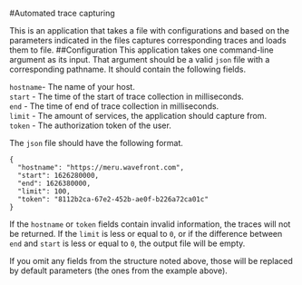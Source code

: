 #Automated trace capturing

This is an application that takes a file with configurations and based on the parameters indicated in the files captures corresponding 
traces and loads them to file.
##Configuration
This application takes one command-line argument as its input. That argument should be
a valid `json` file with a corresponding pathname. It should contain the following fields.  

`hostname`- The name of your host.   
`start` - The time of the start of trace collection in milliseconds.  
`end` - The time of end of trace collection in milliseconds.  
`limit` - The amount of services, the application should capture from.  
`token` - The authorization token of the user.  

The `json` file should have the following format.
~~~
{
  "hostname": "https://meru.wavefront.com",
  "start": 1626280000,
  "end": 1626380000,
  "limit": 100,
  "token": "8112b2ca-67e2-452b-ae0f-b226a72ca01c"
}
~~~
If the `hostname` or `token` fields contain invalid information, the traces will not be returned. 
If the `limit` is less or equal to `0`, or if the difference between `end` and `start`
is less or equal to `0`, the output file will be empty.  
  
If you omit any fields from the structure noted above, those will be replaced 
by default parameters (the ones from the example above).